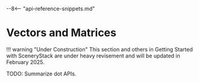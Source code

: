 --8<-- "api-reference-snippets.md"

# Vectors and Matrices

!!! warning "Under Construction"
    This section and others in Getting Started with SceneryStack are under heavy revisement
    and will be updated in February 2025.

TODO: Summarize dot APIs.

